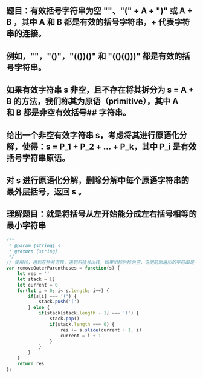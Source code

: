 ## 题目：有效括号字符串为空 ""、"(" + A + ")" 或 A + B ，其中 A 和 B 都是有效的括号字符串，+ 代表字符串的连接。
## 例如，""，"()"，"(())()" 和 "(()(()))" 都是有效的括号字符串。
## 如果有效字符串 s 非空，且不存在将其拆分为 s = A + B 的方法，我们称其为原语（primitive），其中 A 和 B 都是非空有效括号## 字符串。
## 给出一个非空有效字符串 s，考虑将其进行原语化分解，使得：s = P_1 + P_2 + ... + P_k，其中 P_i 是有效括号字符串原语。
## 对 s 进行原语化分解，删除分解中每个原语字符串的最外层括号，返回 s 。

## 理解题目：就是将括号从左开始能分成左右括号相等的最小字符串

```js
/**
 * @param {string} s
 * @return {string}
 */
// 使用栈，遇到左括号进栈，遇到右括号出栈，如果出栈后栈为空，说明前面遍历的字符串是一个原语，把左右括号去掉，加起来
var removeOuterParentheses = function(s) {
    let res = ''
    let stack = []
    let current = 0
    for(let i = 0; i< s.length; i++) {
        if(s[i] === '(') {
            stack.push('(')
        } else {
            if(stack[stack.length - 1] === '(') {
                stack.pop()
                if(stack.length === 0) {
                    res += s.slice(current + 1, i)
                    current = i + 1
                }
            }
        }
    }
    return res
};

```